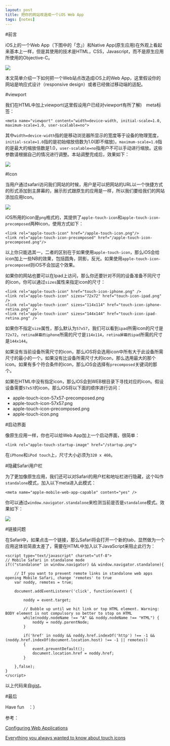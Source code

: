 ```yaml
---
layout: post
title: 把你的网站改造成一个iOS Web App
tags: [notes]
---
```


#前言

iOS上的一个Web App（下图中的「念」）和Native App(原生应用)在外观上看起来基本上一样，但是其使用的技术是HTML，CSS，Javascript，而不是原生应用所使用的Objective-C。

![](http://7q5cfr.com1.z0.glb.clouddn.com/app01.png)

本文简单介绍一下如何把一个Web站点改造成iOS上的Web App，这里假设你的网站是响应式设计（responsive design）或者已经做过移动端的适配。

#viewport

我们在HTML中加上viewport(这里假设用户已经对viewport有所了解)　meta标签：

	<meta name="viewport" content="width=device-width, initial-scale=1.0, maximum-scale=1.0, user-scalable=no">

其中`width=device-width`指的是移动浏览器所显示的宽度等于设备的物理宽度，`initial-scale=1.0`指的是初始缩放倍数为1.0(即不缩放)，`maximum-scale=1.0`指的是最大的缩放倍数是1.0，`user-scalable=no`指用户不可以手动进行缩放。这些参数请根据自己的情况进行调整。本站调整完成后，效果如下：

![](http://7q5cfr.com1.z0.glb.clouddn.com/app02.png)

#Icon

当用户通过safari访问我们网站的时候，用户是可以把网站的URL以一个快捷方式的形式添加到主屏幕的，展示形式跟原生的应用是一样，所以我们要给我们的网站添加应用Icon。

![](http://7q5cfr.com1.z0.glb.clouddn.com/app03.png)

iOS所用的icon是`png`格式的，其提供了`apple-touch-icon`和`apple-touch-icon-precomposed`两种icon，使用方式如下：

	<link rel="apple-touch-icon" href="/apple-touch-icon.png"/>
	<link rel="apple-touch-icon-precomposed" href="/apple-touch-icon-precomposed.png"/>
	
以上你只能选其一，二者的区别在于如果使用`apple-touch-icon`，那么iOS会给icon加上一些NB的效果，包括圆角，阴影，反光。如果使用`apple-touch-icon-precomposed`则iOS不会加这个效果。

如果你的网站也要可以在Ipad上访问，那么你还要针对不同的设备准备不同尺寸的icon，你可以通过`sizes`属性来指定icon的尺寸：

	<link rel="apple-touch-icon" href="touch-icon-iphone.png" />
	<link rel="apple-touch-icon" sizes="72x72" href="touch-icon-ipad.png" />
	<link rel="apple-touch-icon" sizes="114x114" href="touch-icon-iphone-retina.png" />
	<link rel="apple-touch-icon" sizes="144x144" href="touch-icon-ipad-retina.png" />
	
如果你不指定`size`属性，那么默认为`57x57`，我们可以看到`ipad`所需icon的尺寸是`72x72`，`retina屏幕的iphone`所需的尺寸是`114x114`，`retina屏幕的ipad`所需的尺寸是`144x144`。

如果没有当前设备所需尺寸的icon，那么iOS将会选用icon中所有大于此设备所需尺寸的最小的一个。如果没有比设备所需尺寸大的icon，那么选用最大的那个icon。如果有多个符合条件的icon，那么iOS会选择有`precomposed`关键词的那个。

如果在HTML中没有指定icon，那么iOS会到WEB根目录下寻找对应的icon。假设设备需要`57x57`的icon，那么iOS将以下面的顺序进行访问：

* apple-touch-icon-57x57-precomposed.png
* apple-touch-icon-57x57.png
* apple-touch-icon-precomposed.png
* apple-touch-icon.png

#启动界面

像原生应用一样，你也可以给Web App加上一个启动界面，很简单：

	<link rel="apple-touch-startup-image" href="/startup.png">

在`iPhone`和`iPod touch`上，尺寸大小必须为`320 x 460`。

#隐藏Safari用户栏

为了更加像原生应用，我们还可以对Safari的用户栏和地址栏进行隐藏，这个叫作`standalone`模式，加入以下meta进入此模式：

	<meta name="apple-mobile-web-app-capable" content="yes" />

你可以通过`window.navigator.standalone`来检测当前是否是`standalone`模式。效果如下：

![](http://7q5cfr.com1.z0.glb.clouddn.com/app04.png)

#链接问题

在Safari中，如果点击一个链接，那么Safari将会打开一个新的tab，显然做为一个应用这体验简直太差了，需要在HTML中加入以下JavaScript来阻止此行为：

	<script type="text/javascript" charset="utf-8">
	// Mobile Safari in standalone mode
	if(("standalone" in window.navigator) && window.navigator.standalone){
   
		// If you want to prevent remote links in standalone web apps opening Mobile Safari, change 'remotes' to true
		var noddy, remotes = true;

		document.addEventListener('click', function(event) {
	
			noddy = event.target;
	
			// Bubble up until we hit link or top HTML element. Warning: BODY element is not compulsory so better to stop on HTML
			while(noddy.nodeName !== "A" && noddy.nodeName !== "HTML") {
		        noddy = noddy.parentNode;
		    }
	
			if('href' in noddy && noddy.href.indexOf('http') !== -1 && (noddy.href.indexOf(document.location.host) !== -1 || remotes))
			{
				event.preventDefault();
				document.location.href = noddy.href;
			}

		},false);
	}
	</script>

以上代码来自[gist](https://gist.github.com/kylebarrow/1042026)。

#最后

Have fun　：）

参考：

[Configuring Web Applications](http://developer.apple.com/library/ios/#documentation/AppleApplications/Reference/SafariWebContent/ConfiguringWebApplications/ConfiguringWebApplications.html)

[Everything you always wanted to know about touch icons](http://mathiasbynens.be/notes/touch-icons)


